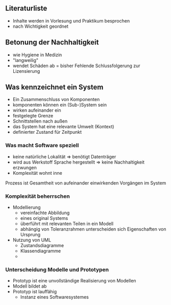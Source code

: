## Literaturliste

* Inhalte werden in Vorlesung und Praktikum besprochen
* nach Wichtigkeit geordnet

## Betonung der Nachhaltigkeit

* wie Hygiene in Medizin
* "langweilig"
* wendet Schäden ab
= bisher Fehlende Schlussfolgerung zur Lizensierung

## Was kennzeichnet ein System

* Ein Zusammenschluss von Komponenten
* komponenten können ein (Sub-)System sein
* wirken aufeinander ein
* festgelegte Grenze
* Schnittstellen nach außen
* das System hat eine relevante Umwelt (Kontext)
* definierter Zustand für Zeitpunkt

### Was macht Software speziell

* keine natürliche Lokalität
=> benötigt Datenträger
* wird aus Werkstoff Sprache hergestellt
=> keine Nachhaltigkeit erzwungen
* Komplexität wohnt inne

Prozess ist Gesamtheit von aufeinander einwirkenden Vorgängen im System

### Komplexität beherrschen

* Modellierung
  - vereinfachte Abbildung
  - eines original Systems
  - überführt mit relevanten Teilen in ein Modell
  - abhängig von Toleranzrahmen unterscheiden sich Eigenschaften von Ursprung
* Nutzung von UML
  - Zustandsdiagramme
  - Klassendiagramme
  - 

### Unterscheidung Modelle und Prototypen

* Prototyp ist eine unvollständige Realisierung von Modellen
* Modell bildet ab
* Prototyp ist lauffähig
  - Instanz eines Softwaresystemes


